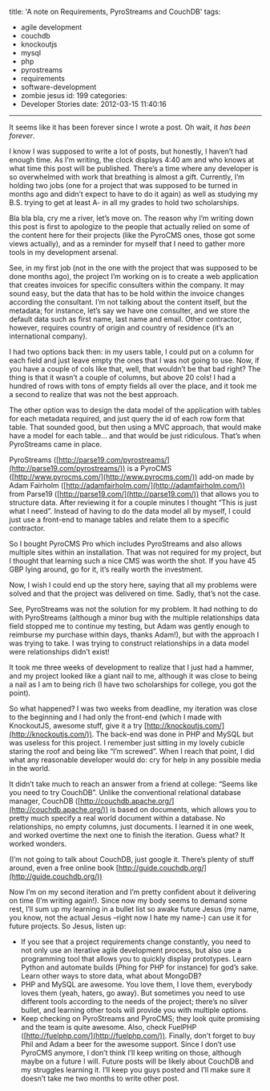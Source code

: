 title: 'A note on Requirements, PyroStreams and CouchDB'
tags:
  - agile development
  - couchdb
  - knockoutjs
  - mysql
  - php
  - pyrostreams
  - requirements
  - software-development
  - zombie jesus
id: 199
categories:
  - Developer Stories
date: 2012-03-15 11:40:16
---

It seems like it has been forever since I wrote a post. Oh wait, it _has been forever_.

I know I was supposed to write a lot of posts, but honestly, I haven’t had enough time. As I’m writing, the clock displays 4:40 am and who knows at what time this post will be published. There’s a time where any developer is so overwhelmed with work that breathing is almost a gift. Currently, I’m holding two jobs (one for a project that was supposed to be turned in months ago and didn’t expect to have to do it again) as well as studying my B.S. trying to get at least A- in all my grades to hold two scholarships.

Bla bla bla, cry me a river, let’s move on. The reason why I’m writing down this post is first to apologize to the people that actually relied on some of the content here for their projects (like the PyroCMS ones, those got some views actually), and as a reminder for myself that I need to gather more tools in my development arsenal.

See, in my first job (not in the one with the project that was supposed to be done months ago), the project I’m working on is to create a web application that creates invoices for specific consulters within the company. It may sound easy, but the data that has to be hold within the invoice changes according the consultant. I’m not talking about the content itself, but the metadata; for instance, let’s say we have one consulter, and we store the default data such as first name, last name and email. Other contractor, however, requires country of origin and country of residence (it’s an international company).

I had two options back then: in my users table, I could put on a column for each field and just leave empty the ones that I was not going to use. Now, if you have a couple of cols like that, well, that wouldn’t be that bad right? The thing is that it wasn’t a couple of columns, but above 20 cols! I had a hundred of rows with tons of empty fields all over the place, and it took me a second to realize that was not the best approach.

The other option was to design the data model of the application with tables for each metadata required, and just query the id of each row form that table. That sounded good, but then using a MVC approach, that would make have a model for each table… and that would be just ridiculous. That’s when PyroStreams came in place.

PyroStreams ([http://parse19.com/pyrostreams/](http://parse19.com/pyrostreams/)) is a PyroCMS ([http://www.pyrocms.com/](http://www.pyrocms.com/)) add-on made by Adam Fairholm ([http://adamfairholm.com/](http://adamfairholm.com/)) from Parse19 ([http://parse19.com/](http://parse19.com/)) that allows you to structure data. After reviewing it for a couple minutes I thought “This is just what I need”. Instead of having to do the data model all by myself, I could just use a front-end to manage tables and relate them to a specific contractor.

So I bought PyroCMS Pro which includes PyroStreams and also allows multiple sites within an installation. That was not required for my project, but I thought that learning such a nice CMS was worth the shot. If you have 45 GBP lying around, go for it, it’s really worth the investment.

Now, I wish I could end up the story here, saying that all my problems were solved and that the project was delivered on time. Sadly, that’s not the case.

See, PyroStreams was not the solution for my problem. It had nothing to do with PyroStreams (although a minor bug with the multiple relationships data field stopped me to continue my testing, but Adam was gently enough to reimburse my purchase within days, thanks Adam!), but with the approach I was trying to take. I was trying to construct relationships in a data model were relationships didn’t exist!

It took me three weeks of development to realize that I just had a hammer, and my project looked like a giant nail to me, although it was close to being a nail as I am to being rich (I have two scholarships for college, you got the point).

So what happened? I was two weeks from deadline, my iteration was close to the beginning and I had only the front-end (which I made with KnockoutJS, awesome stuff, give it a try [http://knockoutjs.com/](http://knockoutjs.com/)). The back-end was done in PHP and MySQL but was useless for this project. I remember just sitting in my lovely cubicle staring the roof and being like “I’m screwed”. When I reach that point, I did what any reasonable developer would do: cry for help in any possible media in the world.

It didn’t take much to reach an answer from a friend at college: “Seems like you need to try CouchDB”. Unlike the conventional relational database manager, CouchDB ([http://couchdb.apache.org/](http://couchdb.apache.org/)) is based on documents, which allows you to pretty much specify a real world document within a database. No relationships, no empty columns, just documents. I learned it in one week, and worked overtime the next one to finish the iteration. Guess what? It worked wonders.

(I’m not going to talk about CouchDB, just google it. There’s plenty of stuff around, even a free online book [http://guide.couchdb.org/](http://guide.couchdb.org/))

Now I’m on my second iteration and I’m pretty confident about it delivering on time (I’m writing again!). Since now my body seems to demand some rest, I’ll sum up my learning in a bullet list so awake future Jesus (my name, you know, not the actual Jesus –right now I hate my name-) can use it for future projects. So Jesus, listen up:

*   If you see that a project requirements change constantly, you need to not only use an iterative agile development process, but also use a programming tool that allows you to quickly display prototypes. Learn Python and automate builds (Phing for PHP for instance) for god’s sake. Learn other ways to store data, what about MongoDB?
*   PHP and MySQL are awesome. You love them, I love them, everybody loves them (yeah, haters, go away). But sometimes you need to use different tools according to the needs of the project; there’s no silver bullet, and learning other tools will provide you with multiple options.
*   Keep checking on PyroStreams and PyroCMS; they look quite promising and the team is quite awesome. Also, check FuelPHP ([http://fuelphp.com/](http://fuelphp.com/)). Finally, don’t forget to buy Phil and Adam a beer for the awesome support.
Since I don’t use PyroCMS anymore, I don’t think I’ll keep writing on those, although maybe on a future I will. Future posts will be likely about CouchDB and my struggles learning it. I’ll keep you guys posted and I’ll make sure it doesn’t take me two months to write other post.